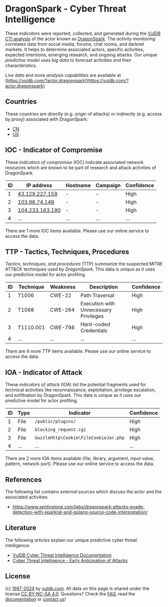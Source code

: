 # DragonSpark - Cyber Threat Intelligence

These _indicators_ were reported, collected, and generated during the [VulDB CTI analysis](https://vuldb.com/?kb.cti) of the actor known as [DragonSpark](https://vuldb.com/?actor.dragonspark). The _activity monitoring_ correlates data from social media, forums, chat rooms, and darknet markets. It helps to determine associated actors, specific activities, expected intentions, emerging research, and ongoing attacks. Our unique _predictive model_ uses _big data_ to forecast activities and their characteristics.

_Live data_ and more _analysis capabilities_ are available at [https://vuldb.com/?actor.dragonspark](https://vuldb.com/?actor.dragonspark)

## Countries

These _countries_ are directly (e.g. origin of attacks) or indirectly (e.g. access by proxy) associated with DragonSpark:

* [CN](https://vuldb.com/?country.cn)
* [US](https://vuldb.com/?country.us)

## IOC - Indicator of Compromise

These _indicators of compromise_ (IOC) indicate associated network resources which are known to be part of research and attack activities of DragonSpark.

ID | IP address | Hostname | Campaign | Confidence
-- | ---------- | -------- | -------- | ----------
1 | [43.129.227.159](https://vuldb.com/?ip.43.129.227.159) | - | - | High
2 | [103.96.74.148](https://vuldb.com/?ip.103.96.74.148) | - | - | High
3 | [104.233.163.190](https://vuldb.com/?ip.104.233.163.190) | - | - | High
4 | ... | ... | ... | ...

There are 1 more IOC items available. Please use our online service to access the data.

## TTP - Tactics, Techniques, Procedures

_Tactics, techniques, and procedures_ (TTP) summarize the suspected MITRE ATT&CK techniques used by _DragonSpark_. This data is unique as it uses our predictive model for actor profiling.

ID | Technique | Weakness | Description | Confidence
-- | --------- | -------- | ----------- | ----------
1 | T1006 | CWE-22 | Path Traversal | High
2 | T1068 | CWE-264 | Execution with Unnecessary Privileges | High
3 | T1110.001 | CWE-798 | Hard-coded Credentials | High
4 | ... | ... | ... | ...

There are 4 more TTP items available. Please use our online service to access the data.

## IOA - Indicator of Attack

These _indicators of attack_ (IOA) list the potential fragments used for technical activities like reconnaissance, exploitation, privilege escalation, and exfiltration by DragonSpark. This data is unique as it uses our predictive model for actor profiling.

ID | Type | Indicator | Confidence
-- | ---- | --------- | ----------
1 | File | `/public/plugins/` | High
2 | File | `blocking_request.cgi` | High
3 | File | `GuzzleHttp\Cookie\FileCookieJar.php` | High
4 | ... | ... | ...

There are 2 more IOA items available (file, library, argument, input value, pattern, network port). Please use our online service to access the data.

## References

The following list contains _external sources_ which discuss the actor and the associated activities:

* https://www.sentinelone.com/labs/dragonspark-attacks-evade-detection-with-sparkrat-and-golang-source-code-interpretation/

## Literature

The following _articles_ explain our unique predictive cyber threat intelligence:

* [VulDB Cyber Threat Intelligence Documentation](https://vuldb.com/?kb.cti)
* [Cyber Threat Intelligence - Early Anticipation of Attacks](https://www.scip.ch/en/?labs.20201022)

## License

(c) [1997-2024](https://vuldb.com/?kb.changelog) by [vuldb.com](https://vuldb.com/?kb.about). All data on this page is shared under the license [CC BY-NC-SA 4.0](https://creativecommons.org/licenses/by-nc-sa/4.0/). Questions? Check the [FAQ](https://vuldb.com/?kb.faq), read the [documentation](https://vuldb.com/?kb) or [contact us](https://vuldb.com/?contact)!

